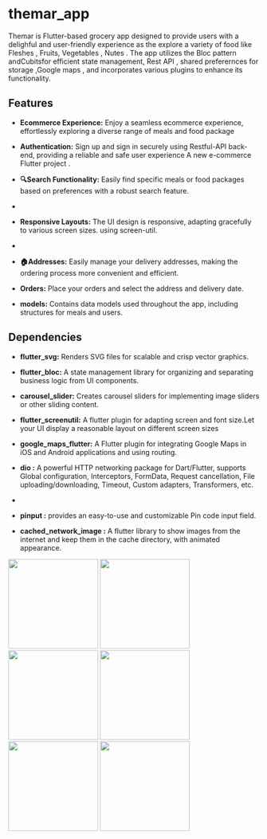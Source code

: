 # themar_app
Themar is Flutter-based grocery app designed to provide users with a delighful and user-friendly experience as the explore a variety of food like Fleshes , Fruits, Vegetables , Nutes . The app utilizes the Bloc pattern andCubitsfor efficient state management, Rest API , shared preferernces for storage ,Google maps , and incorporates various plugins to enhance its functionality. 

## Features


- **Ecommerce Experience:** Enjoy a seamless ecommerce experience, effortlessly exploring a diverse range of meals and food package
- **Authentication:** Sign up and sign in securely using Restful-API back-end, providing a reliable and safe user experience
A new e-commerce Flutter project .

- **🔍Search Functionality:** Easily find specific meals or food packages based on preferences with a robust search feature.
- 
 - **Responsive Layouts:** The UI design is responsive, adapting gracefully to various screen sizes. using screen-util.
 - 
- **🏠Addresses:** Easily manage your delivery addresses, making the ordering process more convenient and efficient.

- **Orders:** Place your orders and select the address and delivery date.
 
- **models:** Contains data models used throughout the app, including structures for meals and users.



## Dependencies

- **flutter_svg:** Renders SVG files for scalable and crisp vector graphics.


- **flutter_bloc:** A state management library for organizing and separating business logic from UI components.

- **carousel_slider:** Creates carousel sliders for implementing image sliders or other sliding content.

- **flutter_screenutil:** A flutter plugin for adapting screen and font size.Let your UI display a reasonable layout on different screen sizes

 

 - **google_maps_flutter:** A Flutter plugin for integrating Google Maps in iOS and Android applications and using routing.
 
 - **dio :** A powerful HTTP networking package for Dart/Flutter, supports Global configuration, Interceptors, FormData, Request cancellation, File uploading/downloading, Timeout, Custom adapters, Transformers, etc.

 - 
 - **pinput :** provides an easy-to-use and customizable Pin code input field.
   

 - **cached_network_image :** A flutter library to show images from the internet and keep them in the cache directory, with animated appearance.


</p>
<p float="left">
 <img src="https://github.com/Husseinabozina/themar/assets/55768857/a3ecf828-0116-4cf2-9850-0740519087ff" width="180"/>
 <img src="https://github.com/Husseinabozina/themar/assets/55768857/3322dbac-3af8-4d83-adad-de4b3b861e26" width="180"/>
 <img src="https://github.com/Husseinabozina/themar/assets/55768857/2f15ddda-118d-472a-98c5-0d558296b221" width="180"/>
 <img src="https://github.com/Husseinabozina/themar/assets/55768857/b09a06e1-c4f7-4957-a4e1-8c22019b5f95" width="180"/>
 <img src="https://github.com/Husseinabozina/themar/assets/55768857/5226e9eb-c18d-4ed5-8e11-692820bf108d" width="180"/>
 <img src="https://github.com/Husseinabozina/themar/assets/55768857/386b5f46-dc4a-4f52-8628-aa532a37b113" width="180"/>

 


